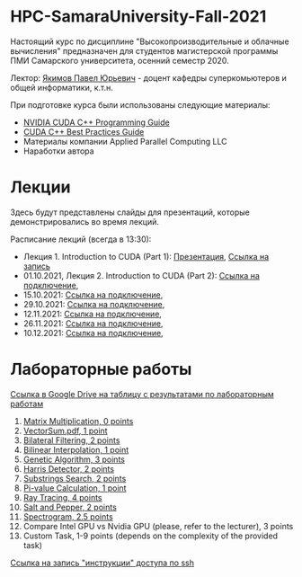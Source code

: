 # HPC-SamaraUniversity-Fall-2021
Настоящий курс по дисциплине "Высокопроизводительные и облачные вычисления" предназначен для студентов магистерской программы ПМИ Самарского университета, осенний семестр 2020.

Лектор: [Якимов Павел Юрьевич](https://ssau.ru/staff/222993132-yakimov-pavel-yurevich) - доцент кафедры суперкомьютеров и общей информатики, к.т.н.

При подготовке курса были использованы следующие материалы:
- [NVIDIA CUDA C++ Programming Guide](https://docs.nvidia.com/cuda/cuda-c-programming-guide/index.html)
- [CUDA C++ Best Practices Guide](https://docs.nvidia.com/cuda/cuda-c-best-practices-guide/index.html)
- Материалы компании Applied Parallel Computing LLC
- Наработки автора

# Лекции

Здесь будут представлены слайды для презентаций, которые демонстрировались во время лекций.

Расписание лекций (всегда в 13:30):
- Лекция 1. Introduction to CUDA (Part 1): [Презентация](https://github.com/PavelYakimov/HPC-SamaraUniversity-Fall-2021/files/7186648/en_Introduction.pdf), [Ссылка на запись](https://1drv.ms/v/s!AvM8VWt8XD6Kic0Q7m5IUl0N-tMHEg?e=aAitt5)
- 01.10.2021, Лекция 2. Introduction to CUDA (Part 2): [Ссылка на подключение](https://zoom.us/j/8806326199?pwd=eEhaTVFPYTJHeVExakdNaHl0ZFpVQT09), 
- 15.10.2021: [Ссылка на подключение](https://zoom.us/j/8806326199?pwd=eEhaTVFPYTJHeVExakdNaHl0ZFpVQT09),
- 29.10.2021: [Ссылка на подключение](https://zoom.us/j/8806326199?pwd=eEhaTVFPYTJHeVExakdNaHl0ZFpVQT09),
- 12.11.2021: [Ссылка на подключение](https://zoom.us/j/8806326199?pwd=eEhaTVFPYTJHeVExakdNaHl0ZFpVQT09),
- 26.11.2021: [Ссылка на подключение](https://zoom.us/j/8806326199?pwd=eEhaTVFPYTJHeVExakdNaHl0ZFpVQT09),
- 10.12.2021: [Ссылка на подключение](https://zoom.us/j/8806326199?pwd=eEhaTVFPYTJHeVExakdNaHl0ZFpVQT09),

# Лабораторные работы

[Ссылка в Google Drive на таблицу с результатами по лабораторным работам](https://docs.google.com/spreadsheets/d/1_QScXE8Q8pl-AKluKXKhohZs7qSEeeJqVZ8JmRk6n9k/edit?usp=sharing)

1. [Matrix Multiplication, 0 points](https://github.com/PavelYakimov/HPC-SamaraUniversity-Fall-2021/files/7152853/Lab0_MatMul.pdf)
2. [VectorSum.pdf, 1 point](https://github.com/PavelYakimov/HPC-SamaraUniversity-Fall-2021/files/7153431/Lab1_VectorSum.pdf)
3. [Bilateral Filtering, 2 points](https://github.com/PavelYakimov/HPC-SamaraUniversity-Fall-2021/blob/main/bilateral.pdf)
4. [Bilinear Interpolation, 1 point](https://github.com/PavelYakimov/HPC-SamaraUniversity-Fall-2021/blob/main/bilinear_interpolation.pdf)
5. [Genetic Algorithm, 3 points](https://github.com/PavelYakimov/HPC-SamaraUniversity-Fall-2021/blob/main/genetic_algorithm.pdf)
6. [Harris Detector, 2 points](https://github.com/PavelYakimov/HPC-SamaraUniversity-Fall-2021/blob/main/harris_algorithm.pdf)
7. [Substrings Search, 2 points](https://github.com/PavelYakimov/HPC-SamaraUniversity-Fall-2021/blob/main/mass_search.pdf)
8. [Pi-value Calculation, 1 point](https://github.com/PavelYakimov/HPC-SamaraUniversity-Fall-2021/blob/main/pi_monte_carlo.pdf)
9. [Ray Tracing, 4 points](https://github.com/PavelYakimov/HPC-SamaraUniversity-Fall-2021/blob/main/ray_tracing.pdf)
10. [Salt and Pepper, 2 points](https://github.com/PavelYakimov/HPC-SamaraUniversity-Fall-2021/blob/main/salt_and_pepper.pdf)
11. [Spectrogram, 2.5 points](https://github.com/PavelYakimov/HPC-SamaraUniversity-Fall-2021/blob/main/spectrogram.pdf)
12. Compare Intel GPU vs Nvidia GPU (please, refer to the lecturer), 3 points
13. Custom Task, 1-9 points (depends on the complexity of the provided task)

[Ссылка на запись "инструкции" доступа по ssh](https://1drv.ms/v/s!AvM8VWt8XD6Kic42dl9NF3nUOK1iiA?e=Wv6WGQ)
